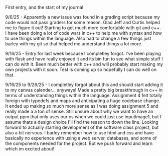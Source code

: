 First entry, and the start of my journal

9/6/25 - Apparently a new issue was found in a grading script because my code would not pass graders for some reason. Glad Jeff and Curtis helped me to figure it out! Starting to get much more comfortable with git and c++. I have been doing a lot of code wars in c++ to help me with syntax and how to use things within the language. Also had to change a few things just barley with my git so that helped me understand things a lot more.

9/16/25 - Entry for last week because I completley forgot. I've been playing with flask and have really enjoyed it and its bin fun to see what simple stuff I can do with it. Been much better with c++ and will probably start making my own projects with it soon. Test is coming up so hopefully I can do well on that.

9/16/25 to 9/26/25 - I completley forgot about this and should start adding it to my canvas calender... anyways! Made a pretty big breakthrough in c++ in terms of understanding things within the language. Assignment 4 felt totally foreign with typedefs and maps and anticipating a huge codebase change. It ended up making so much more sense as I was doing assignment 5 and really made a a ton of sense. Still unsure about why we want to have an output ppm that only uses our os when we could just use inputImage1, but I assume thats a design choice I'll find the reason to down the line. Looking forward to actually starting development of the software class project, but also a bit nervous. I barley remember how to use html and css and have basically no experience with using a web server, databases, and some of the components needed for the project. But we push forward and learn which im excited about!